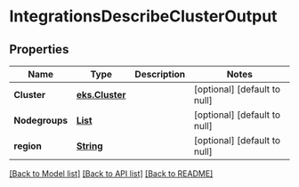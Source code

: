 # IntegrationsDescribeClusterOutput
## Properties

Name | Type | Description | Notes
------------ | ------------- | ------------- | -------------
**Cluster** | [**eks.Cluster**](eks.Cluster.md) |  | [optional] [default to null]
**Nodegroups** | [**List**](eks.Nodegroup.md) |  | [optional] [default to null]
**region** | [**String**](string.md) |  | [optional] [default to null]

[[Back to Model list]](../README.md#documentation-for-models) [[Back to API list]](../README.md#documentation-for-api-endpoints) [[Back to README]](../README.md)

